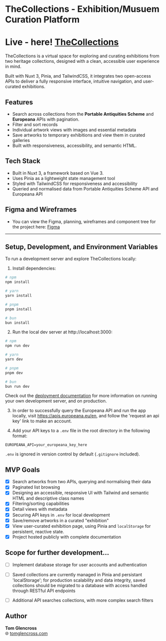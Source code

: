 # TheCollections - Exhibition/Musuem Curation Platform

# Live - here! [TheCollections](https://the-collections-museum-curation-app.vercel.app/)

TheCollections is a virtual space for exploring and curating exhibitions from two heritage collections, designed with a clean, accessible user experience in mind.

Built with Nuxt 3, Pinia, and TailwindCSS, it integrates two open-access APIs to deliver a fully responsive interface, intuitive navigation, and user-curated exhibitions.

## Features

- Search across collections from the **Portable Antiquities Scheme** and **Europeana** APIs with pagination.
- Filter and sort records
- Individual artwork views with images and essential metadata
- Save artworks to temporary exhibitions and view them in curated galleries
- Built with responsiveness, accessibility, and semantic HTML.

## Tech Stack

- Built in Nuxt 3, a framework based on Vue 3.
- Uses Pinia as a lightweight state management tool
- Styled with TailwindCSS for responsiveness and accessibility
- Queried and normalised data from Portable Antiquities Scheme API and Europeana API

## Figma and Wireframes 
- You can view the Figma, planning, wireframes and component tree for the project here: [Figma](https://www.figma.com/board/GneUPcx4qQbnQFL75d1iGA/museum-curator?node-id=0-1&p=f&t=n7RRd4SXXz3gYvAo-0)

---

## Setup, Development, and Environment Variables 

To run a development server and explore TheCollections locally:

1. Install dependencies:

```bash
# npm
npm install

# yarn
yarn install

# pnpm
pnpm install

# bun
bun install
```

2. Run the local dev server at http://localhost:3000:

```bash
# npm
npm run dev

# yarn
yarn dev

# pnpm
pnpm dev

# bun
bun run dev
```
Check out the [deployment documentation](https://nuxt.com/docs/getting-started/deployment) for more information on running your own development server, and on production.

3. In order to successfully query the Europeana API and run the app locally, visit https://apis.europeana.eu/en, and follow the 'request an api key' link to make an account.

4. Add your API keys to a `.env` file in the root directory in the following format:

```
EUROPEANA_API=your_europeana_key_here
```

`.env` is ignored in version control by default (`.gitignore` included).

## MVP Goals

- [x] Search artworks from two APIs, querying and normalising their data 
- [x] Paginated list browsing
- [x] Designing an accessible, responsive UI with Tailwind and semantic HTML and descriptive class names
- [x] Filtering/sorting capabilities
- [x] Detail views with metadata
- [x] Securing API keys in `.env` for local development
- [x] Save/remove artworks in a curated "exhibition"
- [x] View user-curated exhibition page, using Pinia and `localStorage` for persistent, reactive state.
- [x] Project hosted publicly with complete documentation

## Scope for further development...
- [ ] Implement database storage for user accounts and authentication
- [ ] Saved collections are currently managed in Pinia and persistant 'localStorage'; for production scalability and data integrity, saved collections should be migrated to a database with access handled through RESTful API endpoints
- [ ] Additional API searches collections, with more complex search filters


## Author

**Tom Glencross**  
🌐 [tomglencross.com](https://tomglencross.com)



